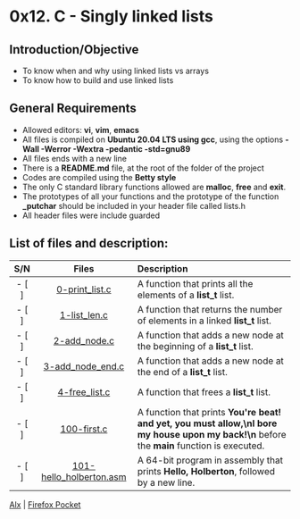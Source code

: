 # 0x12. C - Singly linked lists
## Introduction/Objective
* To know when and why using linked lists vs arrays
* To know how to build and use linked lists

## General Requirements
* Allowed editors: **vi**, **vim**, **emacs**
* All files is compiled on **Ubuntu 20.04 LTS using gcc**, using the options **-Wall -Werror -Wextra -pedantic -std=gnu89**
* All files ends with a new line
* There is a **README.md** file, at the root of the folder of the project
* Codes are compiled using the **Betty style**
* The only C standard library functions allowed are **malloc**, **free** and **exit**.
* The prototypes of all your functions and the prototype of the function **_putchar** should be included in your header file called lists.h
* All header files were include guarded

## List of files and description:
| S/N   |       Files          |        Description  |
|:-----:|:--------------------:|:-------------------|
| - [ ]  | [0-print_list.c](https://github.com/Dikachis/alx-low_level_programming/blob/master/0x12-singly_linked_lists/0-print_list.c) | A function that prints all the elements of a **list_t** list.  |
| - [ ]   |[1-list_len.c](https://github.com/Dikachis/alx-low_level_programming/blob/master/0x12-singly_linked_lists/1-list_len.c) | A function that returns the number of elements in a linked **list_t** list. |
| - [ ]  |[2-add_node.c](https://github.com/Dikachis/alx-low_level_programming/blob/master/0x12-singly_linked_lists/2-add_node.c) |A function that adds a new node at the beginning of a **list_t** list.|
| - [ ]   |[3-add_node_end.c](https://github.com/Dikachis/alx-low_level_programming/blob/master/0x12-singly_linked_lists/3-add_node_end.c) | A function that adds a new node at the end of a **list_t** list.|
| - [ ]   |[4-free_list.c](https://github.com/Dikachis/alx-low_level_programming/blob/master/0x12-singly_linked_lists/4-free_list.c) | A function that frees a **list_t** list. |
| - [ ]   |[100-first.c](https://github.com/Dikachis/alx-low_level_programming/blob/master/0x12-singly_linked_lists/100-first.c) | A function that prints **You're beat! and yet, you must allow,\nI bore my house upon my back!\n** before the **main** function is executed. |
| - [ ]   |[101-hello_holberton.asm](https://github.com/Dikachis/alx-low_level_programming/blob/master/0x12-singly_linked_lists/101-hello_holberton.asm) | A 64-bit program in assembly that prints **Hello, Holberton**, followed by a new line.|

[Alx](https://alx-intranet.hbtn.io/projects/229#task-990) | [Firefox Pocket](https://getpocket.com/my-list?src=navbar)
